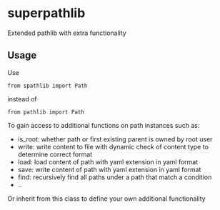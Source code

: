 # superpathlib
Extended pathlib with extra functionality

## Usage
Use 

```shell
from spathlib import Path
```
instead of

```shell
from pathlib import Path
```

To gain access to additional functions on path instances such as:
* is_root: whether path or first existing parent is owned by root user
* write: write content to file with dynamic check of content type to determine correct format
* load: load content of path with yaml extension in yaml format
* save: write content of path with yaml extension in yaml format
* find: recursively find all paths under a path that match a condition
* ..

Or inherit from this class to define your own additional functionality
